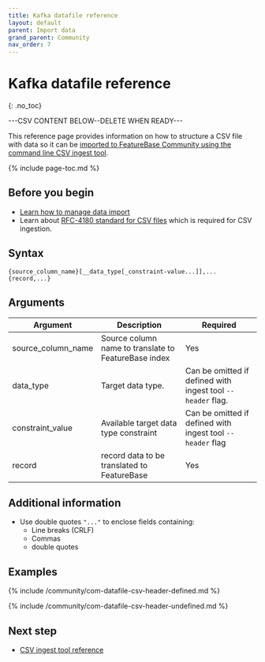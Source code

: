 ```yaml
---
title: Kafka datafile reference
layout: default
parent: Import data
grand_parent: Community
nav_order: 7
---
```


# Kafka datafile reference
{: .no_toc}



---CSV CONTENT BELOW--DELETE WHEN READY---

This reference page provides information on how to structure a CSV file with data so it can be [imported to FeatureBase Community using the command line CSV ingest tool](/docs/community/com-ingest/com-ingest-ref-csv).

{% include page-toc.md %}

## Before you begin

* [Learn how to manage data import](/docs/community/com-ingest/com-ingest-manage)
* Learn about [RFC-4180 standard for CSV files](https://datatracker.ietf.org/doc/html/rfc4180#section-2) which is required for CSV ingestion.

## Syntax

```
{source_column_name}[__data_type[_constraint-value...]],...
{record,...}
```

## Arguments

| Argument | Description | Required |
|---|---|---|
| source_column_name | Source column name to translate to FeatureBase index | Yes |
| data_type | Target data type. | Can be omitted if defined with ingest tool `--header` flag. |
| constraint_value | Available target data type constraint | Can be omitted if defined with ingest tool `--header` flag |
| record | record data to be translated to FeatureBase | Yes |

## Additional information

* Use double quotes `"..."` to enclose fields containing:
  * Line breaks (CRLF)
  * Commas
  * double quotes

## Examples

{% include /community/com-datafile-csv-header-defined.md %}

{% include /community/com-datafile-csv-header-undefined.md %}

## Next step

* [CSV ingest tool reference](/docs/community/com-ingest/com-ingest-ref-csv)

